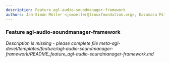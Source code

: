 ```yaml
---
description: Feature agl-audio-soundmanager-framework
authors: Jan-Simon Möller <jsmoeller@linuxfoundation.org>, Kazumasa Mitsunari <knimitz@witz-inc.co.jp>, Ronan Le Martret <ronan.lemartret@iot.bzh>, Stephane Desneux <stephane.desneux@iot.bzh>
---
```

	
### Feature agl-audio-soundmanager-framework
	 
*Description is missing - please complete file meta-agl-devel/templates/feature/agl-audio-soundmanager-framework/README_feature_agl-audio-soundmanager-framework.md*

